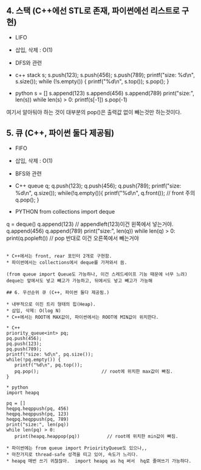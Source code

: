 ## 4. 스택 (C++에선 STL로 존재, 파이썬에선 리스트로 구현)
* LIFO
* 삽입, 삭제 : O(1)
* DFS와 관련

*  c++
stack<int> s;
s.push(123);
s.push(456);
s.push(789);
printf("size: %d\n", s.size());
while (!s.empty()) {
   printf("%d\n", s.top());
   s.pop();
}

*  python
s = []
s.append(123)
s.append(456)
s.append(789)
print("size:", len(s))
while len(s) > 0:
   printf(s[-1])
   s.pop(-1)
 
여기서 알아둬야 하는 것이 대부분의 pop()은 출력값 없이 빼는것만 하는것이다.

## 5. 큐 (C++, 파이썬 둘다 제공됨)

* FIFO
* 삽입, 삭제 : O(1)
* BFS와 관련

* C++
queue<int> q;
q.push(123);
q.push(456);
q.push(789);
printf("size: %d\n", q.size());
while(!q.empty()){
   printf("%d\n", q.front());    // front 주의
   q.pop();
}

* PYTHON
from collections import deque

q = deque()
q.append(123)       // appendleft(123)이건 왼쪽에서 넣는거야.
q.append(456)
q.append(789)
print("size:", len(q))
while len(q) > 0: 
   print(q.popleft())     // pop  반대로 이건 오른쪽에서 빼는거야
```

* C++에서는 front, rear 포인터 2개로 구현함.
* 파이썬에서는 collections에서 deque를 가져와서 씀.

(from queue import Queue도 가능하나, 이건 스레드세이프 기능 때문에 너무 느려)
deque는 앞에서도 넣고 빼고가 가능하고, 뒤에서도 넣고 빼고가 가능해

## 6. 우선순위 큐 (C++, 파이썬 둘다 제공됨.)

* 내부적으로 이진 트리 형태의 힙(Heap).
* 삽입, 삭제: O(log N)
* C++에서는 ROOT에 MAX값이, 파이썬에서는 ROOT에 MIN값이 위치한다.

* C++
priority_queue<int> pq;
pq.push(456);
pq.push(123);
pq.push(789);
printf("size: %d\n", pq.size());
while(!pq.empty()) {
   printf("%d\n", pq.top());
   pq.pop();                       // root에 위치한 max값이 빠짐.
}

* python
import heapq

pq = []
heqpq.heqppush(pq, 456)
heqpq.heqppush(pq, 123)
heqpq.heqppush(pq, 789)
print("size:", len(pq))
while len(pq) > 0:
   print(heapq.heappop(pq))          // root에 위치한 min값이 빠짐.

* 파이썬에는 from queue import PrioirityQueue도 있으나,,
* 마찬가지로 thread-safe 성격을 띠고 있어, 속도가 느리다.
* heapq 매번 쓰기 귀찮잖아.  import heapq as hq 써서  hq로 줄여쓰기 가능하다.
